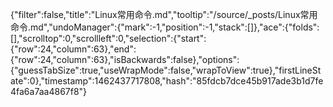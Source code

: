 {"filter":false,"title":"Linux常用命令.md","tooltip":"/source/_posts/Linux常用命令.md","undoManager":{"mark":-1,"position":-1,"stack":[]},"ace":{"folds":[],"scrolltop":0,"scrollleft":0,"selection":{"start":{"row":24,"column":63},"end":{"row":24,"column":63},"isBackwards":false},"options":{"guessTabSize":true,"useWrapMode":false,"wrapToView":true},"firstLineState":0},"timestamp":1462437717808,"hash":"85fdcb7dce45b917ade3b1d7fe4fa6a7aa4867f8"}